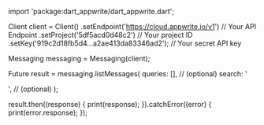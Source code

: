 import 'package:dart_appwrite/dart_appwrite.dart';

Client client = Client()
  .setEndpoint('https://cloud.appwrite.io/v1') // Your API Endpoint
  .setProject('5df5acd0d48c2') // Your project ID
  .setKey('919c2d18fb5d4...a2ae413da83346ad2'); // Your secret API key

Messaging messaging = Messaging(client);

Future result = messaging.listMessages(
  queries: [], // (optional)
  search: '<SEARCH>', // (optional)
);

result.then((response) {
  print(response);
}).catchError((error) {
  print(error.response);
});
